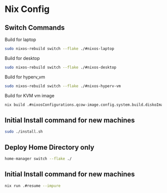 # Nix Config

## Switch Commands
Build for laptop
```bash
sudo nixos-rebuild switch --flake ./#nixos-laptop
```

Build for desktop
```bash
sudo nixos-rebuild switch --flake ./#nixos-desktop
```

Build for hyperv_vm
```bash
sudo nixos-rebuild switch --flake ./#nixos-hyperv-vm
```

Build for KVM vm image
```bash
nix build .#nixosConfigurations.qcow-image.config.system.build.diskoImagesScript
```

## Initial Install command for new machines
```bash
sudo ./install.sh
```

## Deploy Home Directory only
```bash
home-manager switch --flake ./
```

## Initial Install command for new machines
```bash
nix run .#resume --impure
```


